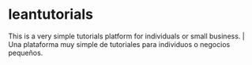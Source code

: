 # leantutorials
This is a very simple tutorials platform for individuals or small business. | Una plataforma muy simple de tutoriales para individuos o negocios pequeños.

